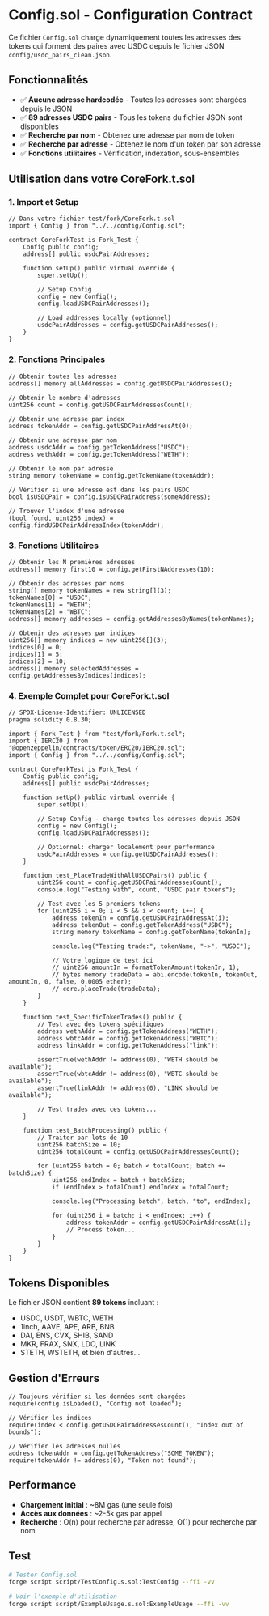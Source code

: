 # Config.sol - Configuration Contract

Ce fichier `Config.sol` charge dynamiquement toutes les adresses des tokens qui forment des paires avec USDC depuis le fichier JSON `config/usdc_pairs_clean.json`.

## Fonctionnalités

- ✅ **Aucune adresse hardcodée** - Toutes les adresses sont chargées depuis le JSON
- ✅ **89 adresses USDC pairs** - Tous les tokens du fichier JSON sont disponibles
- ✅ **Recherche par nom** - Obtenez une adresse par nom de token
- ✅ **Recherche par adresse** - Obtenez le nom d'un token par son adresse
- ✅ **Fonctions utilitaires** - Vérification, indexation, sous-ensembles

## Utilisation dans votre CoreFork.t.sol

### 1. Import et Setup

```solidity
// Dans votre fichier test/fork/CoreFork.t.sol
import { Config } from "../../config/Config.sol";

contract CoreForkTest is Fork_Test {
    Config public config;
    address[] public usdcPairAddresses;

    function setUp() public virtual override {
        super.setUp();

        // Setup Config
        config = new Config();
        config.loadUSDCPairAddresses();

        // Load addresses locally (optionnel)
        usdcPairAddresses = config.getUSDCPairAddresses();
    }
}
```

### 2. Fonctions Principales

```solidity
// Obtenir toutes les adresses
address[] memory allAddresses = config.getUSDCPairAddresses();

// Obtenir le nombre d'adresses
uint256 count = config.getUSDCPairAddressesCount();

// Obtenir une adresse par index
address tokenAddr = config.getUSDCPairAddressAt(0);

// Obtenir une adresse par nom
address usdcAddr = config.getTokenAddress("USDC");
address wethAddr = config.getTokenAddress("WETH");

// Obtenir le nom par adresse
string memory tokenName = config.getTokenName(tokenAddr);

// Vérifier si une adresse est dans les pairs USDC
bool isUSDCPair = config.isUSDCPairAddress(someAddress);

// Trouver l'index d'une adresse
(bool found, uint256 index) = config.findUSDCPairAddressIndex(tokenAddr);
```

### 3. Fonctions Utilitaires

```solidity
// Obtenir les N premières adresses
address[] memory first10 = config.getFirstNAddresses(10);

// Obtenir des adresses par noms
string[] memory tokenNames = new string[](3);
tokenNames[0] = "USDC";
tokenNames[1] = "WETH";
tokenNames[2] = "WBTC";
address[] memory addresses = config.getAddressesByNames(tokenNames);

// Obtenir des adresses par indices
uint256[] memory indices = new uint256[](3);
indices[0] = 0;
indices[1] = 5;
indices[2] = 10;
address[] memory selectedAddresses = config.getAddressesByIndices(indices);
```

### 4. Exemple Complet pour CoreFork.t.sol

```solidity
// SPDX-License-Identifier: UNLICENSED
pragma solidity 0.8.30;

import { Fork_Test } from "test/fork/Fork.t.sol";
import { IERC20 } from "@openzeppelin/contracts/token/ERC20/IERC20.sol";
import { Config } from "../../config/Config.sol";

contract CoreForkTest is Fork_Test {
    Config public config;
    address[] public usdcPairAddresses;

    function setUp() public virtual override {
        super.setUp();

        // Setup Config - charge toutes les adresses depuis JSON
        config = new Config();
        config.loadUSDCPairAddresses();

        // Optionnel: charger localement pour performance
        usdcPairAddresses = config.getUSDCPairAddresses();
    }

    function test_PlaceTradeWithAllUSDCPairs() public {
        uint256 count = config.getUSDCPairAddressesCount();
        console.log("Testing with", count, "USDC pair tokens");

        // Test avec les 5 premiers tokens
        for (uint256 i = 0; i < 5 && i < count; i++) {
            address tokenIn = config.getUSDCPairAddressAt(i);
            address tokenOut = config.getTokenAddress("USDC");
            string memory tokenName = config.getTokenName(tokenIn);

            console.log("Testing trade:", tokenName, "->", "USDC");

            // Votre logique de test ici
            // uint256 amountIn = formatTokenAmount(tokenIn, 1);
            // bytes memory tradeData = abi.encode(tokenIn, tokenOut, amountIn, 0, false, 0.0005 ether);
            // core.placeTrade(tradeData);
        }
    }

    function test_SpecificTokenTrades() public {
        // Test avec des tokens spécifiques
        address wethAddr = config.getTokenAddress("WETH");
        address wbtcAddr = config.getTokenAddress("WBTC");
        address linkAddr = config.getTokenAddress("link");

        assertTrue(wethAddr != address(0), "WETH should be available");
        assertTrue(wbtcAddr != address(0), "WBTC should be available");
        assertTrue(linkAddr != address(0), "LINK should be available");

        // Test trades avec ces tokens...
    }

    function test_BatchProcessing() public {
        // Traiter par lots de 10
        uint256 batchSize = 10;
        uint256 totalCount = config.getUSDCPairAddressesCount();

        for (uint256 batch = 0; batch < totalCount; batch += batchSize) {
            uint256 endIndex = batch + batchSize;
            if (endIndex > totalCount) endIndex = totalCount;

            console.log("Processing batch", batch, "to", endIndex);

            for (uint256 i = batch; i < endIndex; i++) {
                address tokenAddr = config.getUSDCPairAddressAt(i);
                // Process token...
            }
        }
    }
}
```

## Tokens Disponibles

Le fichier JSON contient **89 tokens** incluant :

- USDC, USDT, WBTC, WETH
- 1inch, AAVE, APE, ARB, BNB
- DAI, ENS, CVX, SHIB, SAND
- MKR, FRAX, SNX, LDO, LINK
- STETH, WSTETH, et bien d'autres...

## Gestion d'Erreurs

```solidity
// Toujours vérifier si les données sont chargées
require(config.isLoaded(), "Config not loaded");

// Vérifier les indices
require(index < config.getUSDCPairAddressesCount(), "Index out of bounds");

// Vérifier les adresses nulles
address tokenAddr = config.getTokenAddress("SOME_TOKEN");
require(tokenAddr != address(0), "Token not found");
```

## Performance

- **Chargement initial** : ~8M gas (une seule fois)
- **Accès aux données** : ~2-5k gas par appel
- **Recherche** : O(n) pour recherche par adresse, O(1) pour recherche par nom

## Test

```bash
# Tester Config.sol
forge script script/TestConfig.s.sol:TestConfig --ffi -vv

# Voir l'exemple d'utilisation
forge script script/ExampleUsage.s.sol:ExampleUsage --ffi -vv
```
